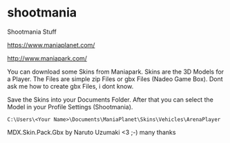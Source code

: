 # shootmania
Shootmania Stuff

https://www.maniaplanet.com/

http://www.maniapark.com/

You can download some Skins from Maniapark. Skins are the 3D Models for a Player.
The Files are simple zip Files or gbx Files (Nadeo Game Box). Dont ask me how to create gbx Files, i dont know.

Save the Skins into your Documents Folder. After that you can select the Model in your Profile Settings (Shootmania).

```
C:\Users\<Your Name>\Documents\ManiaPlanet\Skins\Vehicles\ArenaPlayer
```

MDX.Skin.Pack.Gbx by Naruto Uzumaki <3 ;-) many thanks

